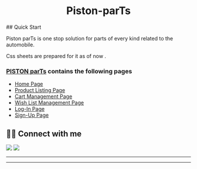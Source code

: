 
<div align="center">

# Piston-parTs
</div>
## Quick Start

Piston parTs is one stop solution for parts of every kind related to the automobile.

Css sheets are prepared for it as of now . 



### [PISTON parTs](https://piston-parts.netlify.app/) contains the following pages

- [Home Page](https://piston-parts.netlify.app/)
- [Product Listing Page](https://piston-parts.netlify.app/pages/products.html)
- [Cart Management Page](https://piston-parts.netlify.app/pages/cart-management.html)
- [Wish List Management Page](https://piston-parts.netlify.app/pages/wishlist.html)
- [Log-In Page](https://piston-parts.netlify.app/pages/log-in.html)
- [Sign-Up Page](https://piston-parts.netlify.app/pages/sign-up.html)




## 👨‍💻 Connect with me

<a href="https://twitter.com/Akshat86604233"><img src="https://img.shields.io/badge/Twitter-1DA1F2?style=for-the-badge&logo=twitter&logoColor=white"/></a>
<a href="https://www.linkedin.com/in/akshat-gupta-257914157/"><img src="https://img.shields.io/badge/LinkedIn-0077B5?style=for-the-badge&logo=linkedin&logoColor=white"/></a>

---



---








